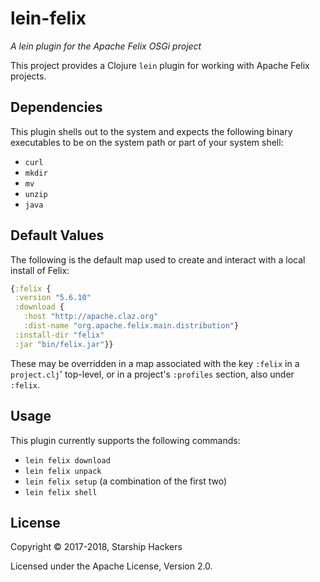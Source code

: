 # lein-felix

*A lein plugin for the Apache Felix OSGi project*

This project provides a Clojure `lein` plugin for working with Apache Felix
projects.


## Dependencies

This plugin shells out to the system and expects the following binary
executables to be on the system path or part of your system shell:

* `curl`
* `mkdir`
* `mv`
* `unzip`
* `java`


## Default Values

The following is the default map used to create and interact with a local
install of Felix:

```clj
{:felix {
 :version "5.6.10"
 :download {
   :host "http://apache.claz.org"
   :dist-name "org.apache.felix.main.distribution"}
 :install-dir "felix"
 :jar "bin/felix.jar"}}
```

These may be overridden in a map associated with the key `:felix` in a
`project.clj`' top-level, or in a project's `:profiles` section, also under
`:felix`.


## Usage

This plugin currently supports the following commands:

* `lein felix download`
* `lein felix unpack`
* `lein felix setup` (a combination of the first two)
* `lein felix shell`


## License

Copyright © 2017-2018, Starship Hackers

Licensed under the Apache License, Version 2.0.
